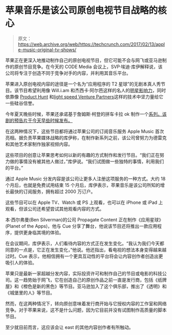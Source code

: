# 苹果音乐是该公司原创电视节目战略的核心 

> 原文：<https://web.archive.org/web/https://techcrunch.com/2017/02/13/apple-music-original-tv-shows/>

苹果正在更深入地推动制作自己的原创电视节目，但它可能不会与网飞或亚马逊制作的原创节目竞争。在今天的 CODE Media 会议上，SVP·埃迪·库伊解释说，该公司将专注于创造不同于竞争对手的内容，并利用其音乐平台。

苹果进入原创电视内容的途径是一个名为“应用程序的 T2 星球”的无剧本真人秀节目。该节目希望利用像 Will.i.am 和杰西卡·阿尔芭这样的名人的[明星影响力](https://web.archive.org/web/20221007193141/https://beta.techcrunch.com/2016/08/30/somebody-at-apple-thought-the-reality-show-planet-of-the-apps-really-needed-jessica-alba/)，同时依靠像 [Product Hunt](https://web.archive.org/web/20221007193141/https://www.producthunt.com/) 和[light speed Venture Partners](https://web.archive.org/web/20221007193141/http://lsvp.com/)这样的技术中坚力量给它一些硅谷信誉。

今年夏天晚些时候，苹果还承诺基于詹姆斯·柯登的拼车卡拉 ok 制作一个[系列。该剧的预告片于今天早些时候发布。](https://web.archive.org/web/20221007193141/https://beta.techcrunch.com/2016/07/26/apple-music-carpool-karaoke/)

在这两种情况下，这些节目都将通过苹果公司的订阅音乐服务 Apple Music 首次亮相。据负责苹果媒体战略的库伊称，在制作新系列之前，该公司曾努力为德雷克和其他艺术家制作独家视频内容。

这些项目的创意让苹果思考如何以新的有趣的方式制作和发行节目。“我们正在努力做的事情没有被其他人做过，”库伊说。“我们试图做一些独特的事情，利用我们的平台。”

通过 Apple Music 分发内容是该公司让更多人注册这项服务的一种方式。大约 18 个月后，也就是免费试用结束 15 个月后，库伊表示，苹果音乐是该公司所知的增长最快的订阅服务，拥有超过 2000 万订户。

这些节目可以在 Apple TV、Watch 或 PS 上观看，也可以在 iPhone 或 iPad 上观看，但该公司还希望尝试其他观看内容的方式。

本·西尔弗曼(Ben Silverman)的公司 Propagate Content 正在制作《应用星球》(Planet of the Apps)，他与 Cue 分享了舞台，他说该节目还将推出一款应用程序，提供更身临其境的体验。

在会议期间，库伊表示，人们看待内容的方式正在发生变化。“我认为我们今天都同意的一点是，它正在发生变化，”他说。他还指出，看电视的想法本身变得越来越过时。Cue 表示，他相信拥有一个更具互动性的平台将会让内容创作者创造出更吸引人的体验。

苹果只是最新一家超越分发内容，实际投资许可和制作自己的节目或电影的科技公司。这一趋势始于网飞，它在创造自己的原创作品之前一直是发行商，包括《纸牌屋》和《橙色是新的黑色》等节目。亚马逊加入了这个俱乐部，推出了《透明》和《城堡里的人》等节目。

然而，在这两种情况下，转向原创意味着发行商开始与它授权内容的工作室和网络竞争。对于苹果来说，这不是什么问题，因为它目前并没有试图制作高质量的脚本节目。

至少就目前而言，这应该会让 east 的其他内容创作者有所触动。